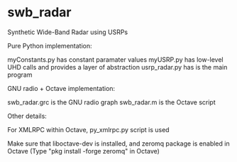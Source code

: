 # swb_radar
Synthetic Wide-Band Radar using USRPs

Pure Python implementation: 

myConstants.py has constant paramater values
myUSRP.py has low-level UHD calls and provides a layer of abstraction
usrp_radar.py has is the main program

GNU radio + Octave implementation:

swb_radar.grc is the GNU radio graph
swb_radar.m is the Octave script

Other details:

For XMLRPC within Octave, py_xmlrpc.py script is used

Make sure that liboctave-dev is installed, and zeromq package is enabled in Octave
(Type "pkg install -forge zeromq" in Octave)




